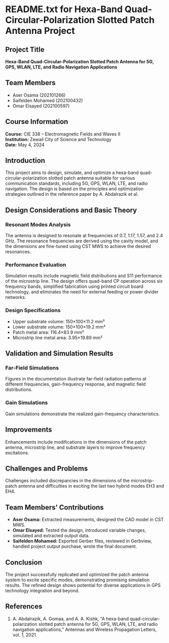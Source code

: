 # README.txt for Hexa-Band Quad-Circular-Polarization Slotted Patch Antenna Project

## Project Title
**Hexa-Band Quad-Circular-Polarization Slotted Patch Antenna for 5G, GPS, WLAN, LTE, and Radio Navigation Applications**

## Team Members
- Aser Osama (202101266)
- Saifelden Mohamed (202100432)
- Omar Elsayed (202100597)

## Course Information
**Course:** CIE 338 – Electromagnetic Fields and Waves II  
**Institution:** Zewail City of Science and Technology  
**Date:** May 4, 2024

## Introduction
This project aims to design, simulate, and optimize a hexa-band quad-circular-polarization slotted patch antenna suitable for various communication standards, including 5G, GPS, WLAN, LTE, and radio navigation. The design is based on the principles and optimization strategies outlined in the reference paper by A. Abdalrazik et al.

## Design Considerations and Basic Theory
### Resonant Modes Analysis
The antenna is designed to resonate at frequencies of 0.7, 1.17, 1.57, and 2.4 GHz. The resonance frequencies are derived using the cavity model, and the dimensions are fine-tuned using CST MWS to achieve the desired resonances.

### Performance Evaluation
Simulation results include magnetic field distributions and S11 performance of the microstrip line. The design offers quad-band CP operation across six frequency bands, simplified fabrication using printed circuit board technology, and eliminates the need for external feeding or power divider networks.

### Design Specifications
- Upper substrate volume: 150×100×11.2 mm³
- Lower substrate volume: 150×100×19.2 mm³
- Patch metal area: 116.4×83.9 mm²
- Microstrip line metal area: 3.95×19.89 mm²

## Validation and Simulation Results
### Far-Field Simulations
Figures in the documentation illustrate far-field radiation patterns at different frequencies, gain-frequency response, and magnetic field distributions.

### Gain Simulations
Gain simulations demonstrate the realized gain-frequency characteristics.

## Improvements
Enhancements include modifications in the dimensions of the patch antenna, microstrip line, and substrate layers to improve frequency excitations.

## Challenges and Problems
Challenges included discrepancies in the dimensions of the microstrip-patch antenna and difficulties in exciting the last two hybrid modes EH3 and EH4.

## Team Members’ Contributions
- **Aser Osama:** Extracted measurements, designed the CAD model in CST MWS.
- **Omar Elsayed:** Tested the design, introduced variable changes, simulated and extracted output data.
- **Saifelden Mohamed:** Exported Gerber files, reviewed in Gerbview, handled project output purchase, wrote the final document.

## Conclusion
The project successfully replicated and optimized the patch antenna system to excite specific modes, demonstrating promising simulation results. The refined design shows potential for diverse applications in GPS technology integration and beyond.

## References
1. A. Abdalrazik, A. Gomaa, and A. A. Kishk, “A hexa-band quad-circular-polarization slotted patch antenna for 5G, GPS, WLAN, LTE, and radio navigation applications,” Antennas and Wireless Propagation Letters, vol. 1, 2021.
